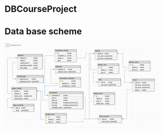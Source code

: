 # DBCourseProject
# Data base scheme
![alt text](https://github.com/punch-bob/DBCourseProject/blob/main/db-scheme.jpg)
